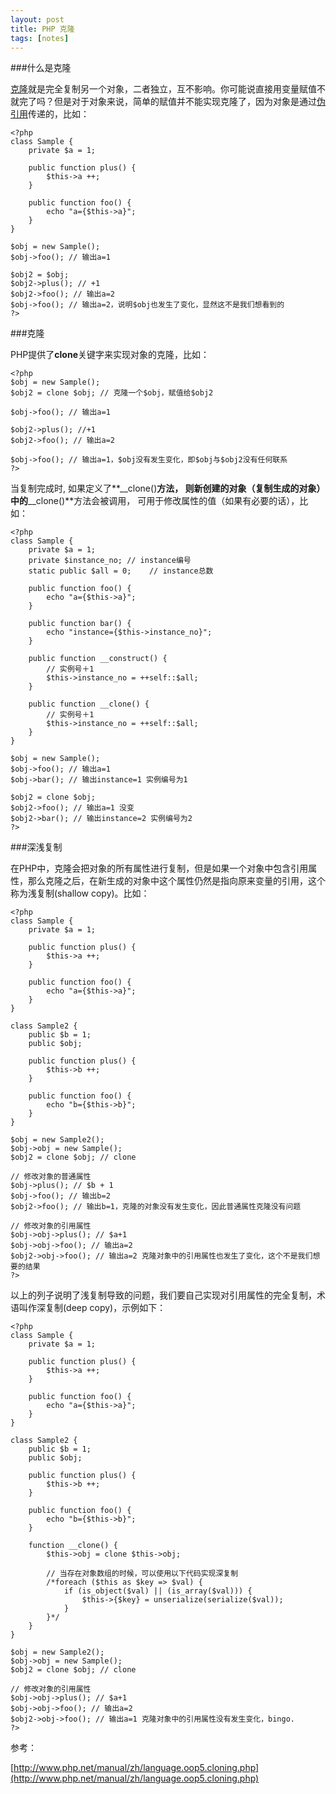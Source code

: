 ```yaml
---
layout: post
title: PHP 克隆
tags: [notes]
---
```


###什么是克隆

[克隆][1]就是完全复制另一个对象，二者独立，互不影响。你可能说直接用变量赋值不就完了吗？但是对于对象来说，简单的赋值并不能实现克隆了，因为对象是通过[伪引用][2]传递的，比如：

	<?php
	class Sample {
	    private $a = 1;

	    public function plus() {
	        $this->a ++;
	    }

	    public function foo() {
	        echo "a={$this->a}";
	    }
	}

	$obj = new Sample();
	$obj->foo(); // 输出a=1

	$obj2 = $obj;
	$obj2->plus(); // +1
	$obj2->foo(); // 输出a=2
	$obj->foo(); // 输出a=2，说明$obj也发生了变化，显然这不是我们想看到的
	?>

###克隆

PHP提供了**clone**关键字来实现对象的克隆，比如：

	<?php
	$obj = new Sample();
	$obj2 = clone $obj; // 克隆一个$obj，赋值给$obj2

	$obj->foo(); // 输出a=1

	$obj2->plus(); //+1
	$obj2->foo(); // 输出a=2

	$obj->foo(); // 输出a=1，$obj没有发生变化，即$obj与$obj2没有任何联系
	?>


当复制完成时, 如果定义了**__clone()**方法， 则新创建的对象（复制生成的对象）中的**__clone()**方法会被调用， 可用于修改属性的值（如果有必要的话），比如：

	<?php
	class Sample {    
	    private $a = 1;
	    private $instance_no; // instance编号
	    static public $all = 0;    // instance总数

	    public function foo() {
	        echo "a={$this->a}";
	    }

	    public function bar() {
	        echo "instance={$this->instance_no}";
	    }

	    public function __construct() {
	        // 实例号＋1
	        $this->instance_no = ++self::$all;
	    }

	    public function __clone() {
	        // 实例号＋1
	        $this->instance_no = ++self::$all;
	    }
	}

	$obj = new Sample();
	$obj->foo(); // 输出a=1
	$obj->bar(); // 输出instance=1 实例编号为1

	$obj2 = clone $obj;
	$obj2->foo(); // 输出a=1 没变
	$obj2->bar(); // 输出instance=2 实例编号为2
	?>

###深浅复制

在PHP中，克隆会把对象的所有属性进行复制，但是如果一个对象中包含引用属性，那么克隆之后，在新生成的对象中这个属性仍然是指向原来变量的引用，这个称为浅复制(shallow copy)。比如：

	<?php
	class Sample {
	    private $a = 1;

	    public function plus() {
	        $this->a ++;
	    }

	    public function foo() {
	        echo "a={$this->a}";
	    }
	}

	class Sample2 {
	    public $b = 1;
	    public $obj;

	    public function plus() {
	        $this->b ++;
	    }

	    public function foo() {
	        echo "b={$this->b}";
	    }
	}

	$obj = new Sample2();
	$obj->obj = new Sample();
	$obj2 = clone $obj; // clone 

	// 修改对象的普通属性
	$obj->plus(); // $b + 1
	$obj->foo(); // 输出b=2
	$obj2->foo(); // 输出b=1，克隆的对象没有发生变化，因此普通属性克隆没有问题

	// 修改对象的引用属性
	$obj->obj->plus(); // $a+1
	$obj->obj->foo(); // 输出a=2
	$obj2->obj->foo(); // 输出a=2 克隆对象中的引用属性也发生了变化，这个不是我们想要的结果
	?>

以上的列子说明了浅复制导致的问题，我们要自己实现对引用属性的完全复制，术语叫作深复制(deep copy)，示例如下：

	<?php
	class Sample {
	    private $a = 1;

	    public function plus() {
	        $this->a ++;
	    }

	    public function foo() {
	        echo "a={$this->a}";
	    }
	}

	class Sample2 {
	    public $b = 1;
	    public $obj;

	    public function plus() {
	        $this->b ++;
	    }

	    public function foo() {
	        echo "b={$this->b}";
	    }

	    function __clone() {
	        $this->obj = clone $this->obj;

	        // 当存在对象数组的时候，可以使用以下代码实现深复制
	        /*foreach ($this as $key => $val) {
	            if (is_object($val) || (is_array($val))) {
	                $this->{$key} = unserialize(serialize($val));
	            }
	        }*/
	    }
	}

	$obj = new Sample2();
	$obj->obj = new Sample();
	$obj2 = clone $obj; // clone 

	// 修改对象的引用属性
	$obj->obj->plus(); // $a+1
	$obj->obj->foo(); // 输出a=2
	$obj2->obj->foo(); // 输出a=1 克隆对象中的引用属性没有发生变化，bingo.
	?>

参考： 

[http://www.php.net/manual/zh/language.oop5.cloning.php](http://www.php.net/manual/zh/language.oop5.cloning.php)

[1]: http://en.wikipedia.org/wiki/Clone_(computing) "clone"
[2]: http://weizhifeng.net/php-reference.html "PHP引用误区"